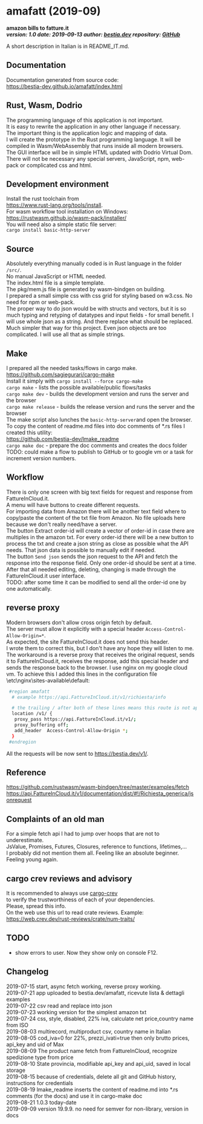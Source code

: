 [comment]: # (lmake_readme exclude start A)

# amafatt (2019-09)

**amazon bills to fatture.it**  
***version: 1.0  date: 2019-09-13 author: [bestia.dev](https://bestia.dev) repository: [GitHub](https://github.com/bestia-dev/amafatt)***  

A short description in Italian is in README_IT.md.

[comment]: # (lmake_readme exclude end A)

## Documentation

Documentation generated from source code:  
<https://bestia-dev.github.io/amafatt/index.html>

## Rust, Wasm, Dodrio

The programming language of this application is not important.  
It is easy to rewrite the application in any other language if necessary.  
The important thing is the application logic and mapping of data.  
I will create the prototype in the Rust programming language. It will be
compiled in Wasm/WebAssembly that runs inside all modern browsers.  
The GUI interface will be in simple HTML updated with Dodrio Virtual Dom.  
There will not be necessary any special servers, JavaScript, npm, web-pack
or complicated css and html.  

## Development environment

Install the rust toolchain from  
<https://www.rust-lang.org/tools/install>.  
For wasm workflow tool installation on Windows:  
<https://rustwasm.github.io/wasm-pack/installer/>  
You will need also a simple static file server:  
`cargo install basic-http-server`  

## Source

Absolutely everything manually coded is in Rust language in the folder `/src/`.  
No manual JavaScript or HTML needed.  
The index.html file is a simple template.  
The pkg/mem.js file is generated by wasm-bindgen on building.  
I prepared a small simple css with css grid for styling based on w3.css.
No need for npm or web-pack.  
The proper way to do json would be with structs and vectors, but it is so much typing and retyping of datatypes and input fields - for small benefit. I will use whole json as a string. And there replace what should be replaced. Much simpler that way for this project. Even json objects are too complicated. I will use all that as simple strings.  

## Make

I prepared all the needed tasks/flows in cargo make.  
<https://github.com/sagiegurari/cargo-make>  
Install it simply with `cargo install --force cargo-make`  
`cargo make` - lists the possible available/public flows/tasks  
`cargo make dev` - builds the development version and runs the server and the browser  
`cargo make release` - builds the release version and runs the server and the browser  
The make script also lunches the `basic-http-server`and open the browser.  
To copy the content of readme.md files into doc comments of *.rs files I created this utility:  
<https://github.com/bestia-dev/lmake_readme>  
`cargo make doc` - prepare the doc comments and creates the docs folder  
TODO: could make a flow to publish to GitHub or to google vm or a task for increment version numbers.  

## Workflow

There is only one screen with big text fields for request and response from FattureInCloud.it.  
A menu will have buttons to create different requests.  
For importing data from Amazon there will be another text field where to copy/paste the content of the txt file from Amazon. No file uploads here because we don't really need/have a server.  
The button Extract order-id will create a vector of order-id in case there are multiples in the amazon txt. For every order-id there will be a new button to process the txt and create a json string as close as possible what the API needs. That json data is possible to manually edit if needed.  
The button `Send json` sends the json request to the API and fetch the response into the response field. Only one order-id should be sent at a time.
After that all needed editing, deleting, changing is made through the FattureInCloud.it user interface.  
TODO: after some time it can be modified to send all the order-id one by one automatically.

## reverse proxy  

Modern browsers don't allow cross origin fetch by default.  
The server must allow it explicitly with a special header `Access-Control-Allow-Origin=*`.  
As expected, the site FattureInCloud.it does not send this header.  
I wrote them to correct this, but I don't have any hope they will listen to me.  
The workaround is a reverse proxy that receives the original request,
sends it to FattureInCloud.it, receives the response, add this special header
and sends the response back to the browser.
I use nginx on my google cloud vm. To achieve this I added this lines
in the configuration file \etc\nginx\sites-available\default:  

```bash
 #region amafatt
  # example https://api.FattureInCloud.it/v1/richiesta/info

  # the trailing / after both of these lines means this route is not appended to the forwarding
  location /v1/ {
   proxy_pass https://api.FattureInCloud.it/v1/;
   proxy_buffering off;
   add_header  Access-Control-Allow-Origin *;
  }
 #endregion
```

All the requests will be now sent to <https://bestia.dev/v1/>.  

## Reference

<https://github.com/rustwasm/wasm-bindgen/tree/master/examples/fetch>  
<https://api.FattureInCloud.it/v1/documentation/dist/#!/Richiesta_generica/jsonrequest>  

[comment]: # (lmake_readme exclude start A)

## Complaints of an old man

For a simple fetch api I had to jump over hoops that are not to underestimate.  
JsValue, Promises, Futures, Closures, reference to functions, lifetimes,...  
I probably did not mention them all. Feeling like an absolute beginner. Feeling young again.  

## cargo crev reviews and advisory

It is recommended to always use [cargo-crev](https://github.com/crev-dev/cargo-crev)  
to verify the trustworthiness of each of your dependencies.  
Please, spread this info.  
On the web use this url to read crate reviews. Example:  
<https://web.crev.dev/rust-reviews/crate/num-traits/>  

## TODO

- show errors to user. Now they show only on console F12.

## Changelog  

2019-07-15 start, async fetch working, reverse proxy working.  
2019-07-21 app uploaded to bestia.dev/amafatt, ricevute lista & dettagli examples  
2019-07-22 csv read and replace into json  
2019-07-23 working version for the simplest amazon txt  
2019-07-24 css, style, disabled, 22% iva, calculate net price,country name from ISO  
2019-08-03 multirecord, multiproduct csv, country name in Italian  
2019-08-05 cod_iva=0 for 22%, prezzi_ivati=true then only brutto prices, api_key and uid of Max  
2019-08-09 The product name fetch from FattureInCloud, recognize spedizione type from price  
2019-08-10 State provincia, modifiable api_key and api_uid, saved in local storage  
2019-08-15 because of credentials, delete all git and GitHub history, instructions for credentials  
2019-08-19 lmake_readme inserts the content of readme.md into *.rs comments (for the docs) and use it in cargo-make doc  
2019-08-21 1.0.3 today-date  
2019-09-09 version 19.9.9. no need for semver for non-library, version in docs

[comment]: # (lmake_readme exclude end A)

